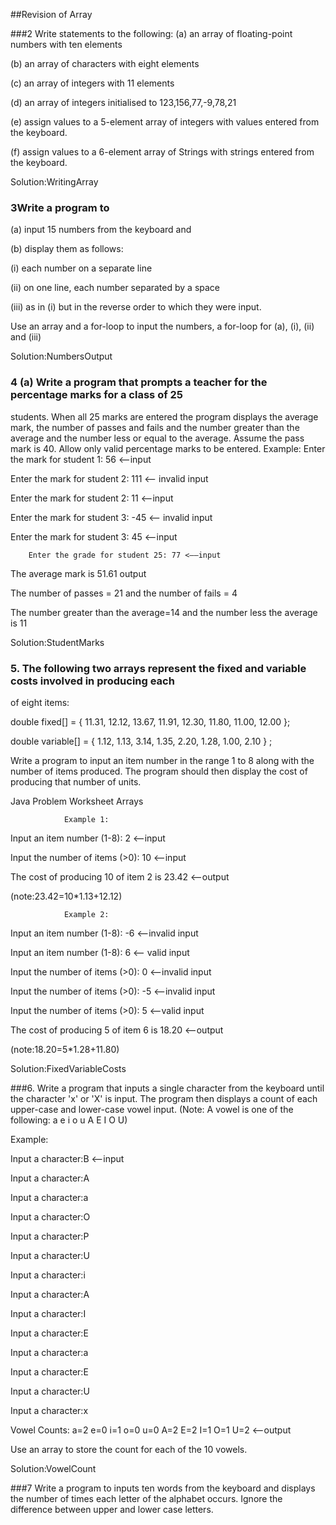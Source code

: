 ##Revision of Array

###2 Write statements to the following:
(a) an array of floating-point numbers with ten elements

(b) an array of characters with eight elements

(c) an array of integers with 11 elements

(d) an array of integers initialised to 123,156,77,-9,78,21

(e) assign values to a 5-element array of integers with values entered from the keyboard.

(f) assign values to a 6-element array of Strings with strings entered from the keyboard.

Solution:WritingArray

### 3Write a program to
(a) input 15 numbers from the keyboard and

(b) display them as follows:

(i) each number on a separate line

(ii) on one line, each number separated by a space

(iii) as in (i) but in the reverse order to which they were input.

Use an array and a for-loop to input the numbers, a for-loop for (a), (i), (ii) and (iii)

Solution:NumbersOutput

### 4 (a) Write a program that prompts a teacher for the percentage marks for a class of 25
students. When all 25 marks are entered the program displays the average mark, the number
of passes and fails and the number greater than the average and the number less or equal to
the average. Assume the pass mark is 40. Allow only valid percentage marks to be entered.
        Example:
Enter the mark for student 1: 56 <——input

Enter the mark for student 2: 111 <——	invalid	input

Enter the mark for student 2: 11 <——input

Enter the mark for student 3: -45 <——	invalid	input

Enter the mark for student 3: 45 <——input

        Enter the grade for student 25: 77 <——input
The average mark is 51.61 output

The number of passes = 21 and the number of fails = 4

The number greater than the average=14 and the number less the average is 11

Solution:StudentMarks

### 5. The following two arrays represent the fixed and variable costs involved in producing each
of eight items:

double fixed[] = { 11.31, 12.12, 13.67, 11.91, 12.30, 11.80, 11.00, 12.00 };

double variable[] = { 1.12, 1.13, 3.14, 1.35, 2.20, 1.28, 1.00, 2.10 } ;

Write a program to input an item number in the range 1 to 8 along with the number of items
produced. The program should then display the cost of producing that number of units.

Java Problem Worksheet Arrays

                Example 1:

Input an item number (1-8): 2 <——input

Input the number of items (>0): 10 <——input

The cost of producing 10 of item 2 is 23.42 <——output

(note:23.42=10*1.13+12.12)

                Example 2:

Input an item number (1-8): -6 <——invalid	input

Input an item number (1-8): 6 <——	valid	input

Input the number of items (>0): 0 <——invalid	input

Input the number of items (>0): -5 <——invalid	input

Input the number of items (>0): 5 <——valid	input

The cost of producing 5 of item 6 is 18.20 <——output

(note:18.20=5*1.28+11.80)

Solution:FixedVariableCosts 

###6. Write a program that inputs a single character from the keyboard until the
character 'x' or 'X' is input.
The program then displays a count of each upper-case and lower-case vowel input.
(Note: A vowel is one of the following: a e i o u A E I O U)

Example:

Input a character:B <——input

Input a character:A

Input a character:a

Input a character:O

Input a character:P

Input a character:U

Input a character:i

Input a character:A

Input a character:I

Input a character:E

Input a character:a

Input a character:E

Input a character:U

Input a character:x

Vowel Counts: a=2 e=0 i=1 o=0 u=0 A=2 E=2 I=1 O=1 U=2 <——output

Use an array to store the count for each of the 10 vowels.

Solution:VowelCount

###7 Write a program to inputs ten words from the keyboard and displays the number of times each letter of the alphabet occurs. Ignore the difference between upper and lower case letters. 